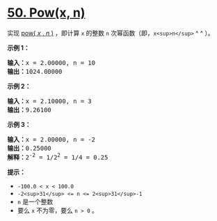 # [50. Pow(x, n)](https://leetcode.cn/problems/powx-n/)

实现 [pow( *x* ,  *n* )](https://www.cplusplus.com/reference/valarray/pow/) ，即计算 `x` 的整数 `n` 次幂函数（即，`x<sup>n</sup>` ^ ^ ）。

**示例 1：**

<pre><strong>输入：</strong>x = 2.00000, n = 10
<strong>输出：</strong>1024.00000
</pre>

**示例 2：**

<pre><strong>输入：</strong>x = 2.10000, n = 3
<strong>输出：</strong>9.26100
</pre>

**示例 3：**

<pre><strong>输入：</strong>x = 2.00000, n = -2
<strong>输出：</strong>0.25000
<strong>解释：</strong>2<sup>-2</sup> = 1/2<sup>2</sup> = 1/4 = 0.25
</pre>

**提示：**

* `-100.0 < x < 100.0`
* `-2<sup>31</sup> <= n <= 2<sup>31</sup>-1`
* `n` 是一个整数
* 要么 `x` 不为零，要么 `n > 0` 。
